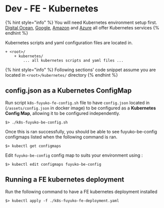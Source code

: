 # Dev - FE - Kubernetes

{% hint style="info" %}
You will need Kubernetes environment setup first. [Digital Ocean](www.digitalocean.com), [Google](http://cloud.google.com), [Amazon](http://aws.amazon.com) and [Azure](https://azure.microsoft.com/) all offer Kubernetes services
{% endhint %}

Kubernetes scripts and yaml configuration files are located in.

```text
+ <root>/
    + kubernetes/
        ... all kubernetes scripts and yaml files ...
```

{% hint style="info" %}
Following sections' code snippet assume you are located in `<root>/kubernetes/` directory
{% endhint %}

## config.json as a Kubernetes ConfigMap

Run script `k8s-fuyuko-fe-config.sh` file to have `config.json` located in \(`/assets/config.json` in docker image\) to be configured as a **Kubernetes Config Map**, allowing it to be configured independently.

```text
$> ./k8s-fuyuko-be-config.sh 
```

Once this is ran successfully, you should be able to see fuyuko-be-config configmaps listed when the following command is ran.

```text
$> kubectl get configmaps
```

Edit `fuyuko-be-config` config map to suits your environment using :

```text
$> kubectl edit configmaps fuyuko-be-config 
```

## Running a FE kubernetes deployment

Run the following command to have a FE kubernetes deployment installed

```text
$> kubectl apply -f ./k8s-fuyuko-fe-deployment.yaml
```

